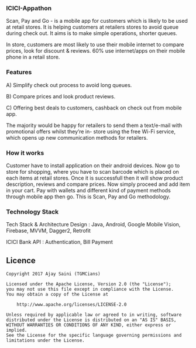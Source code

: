 ### ICICI-Appathon

Scan, Pay and Go - is a mobile app for customers which is likely to be used at retail stores. It is helping customers at retailers stores to avoid queue during check out. It aims is to make simple operations, shorter queues.

In store, customers are most likely to use their mobile internet to compare prices, look for discount & reviews. 60% use internet/apps on their mobile phone in a retail store.

### Features

A) Simplify check out process to avoid long queues. 

B) Compare prices and look product reviews.

C) Offering best deals to customers, cashback on check out from mobile app.

The majority would be happy for retailers to send them a text/e-mail with promotional offers whilst they’re in-  store using the free Wi-Fi service, which opens up new communication methods for retailers.

### How it works

Customer have to install application on their android devices. Now go to store for shopping, where you have to scan barcode which is placed on each items at retail stores. Once it is successfull then it will show product description, reviews and compare prices. Now simply proceed and add item in your cart. Pay with wallets and different kind of payment methods through mobile app then go. This is Scan, Pay and Go methodology.

### Technology Stack

Tech Stack & Architecture Design : Java, Android, Google Mobile Vision, Firebase, MVVM, Dagger2, Retrofit

ICICI Bank API : Authentication, Bill Payment

## Licence

    Copyright 2017 Ajay Saini (TGMCians)
    
    Licensed under the Apache License, Version 2.0 (the "License");
    you may not use this file except in compliance with the License.
    You may obtain a copy of the License at
    
        http://www.apache.org/licenses/LICENSE-2.0
    
    Unless required by applicable law or agreed to in writing, software
    distributed under the License is distributed on an "AS IS" BASIS,
    WITHOUT WARRANTIES OR CONDITIONS OF ANY KIND, either express or implied.
    See the License for the specific language governing permissions and
    limitations under the License.
